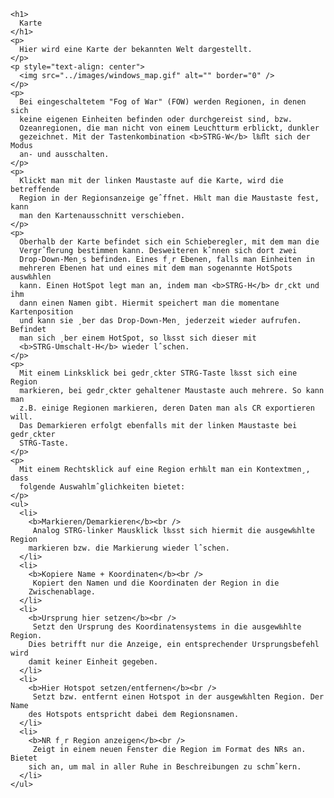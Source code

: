 
    <h1>
      Karte
    </h1>
    <p>
      Hier wird eine Karte der bekannten Welt dargestellt.
    </p>
    <p style="text-align: center">
      <img src="../images/windows_map.gif" alt="" border="0" />
    </p>
    <p>
      Bei eingeschaltetem "Fog of War" (FOW) werden Regionen, in denen sich
      keine eigenen Einheiten befinden oder durchgereist sind, bzw.
      Ozeanregionen, die man nicht von einem Leuchtturm erblickt, dunkler
      gezeichnet. Mit der Tastenkombination <b>STRG-W</b> l‰ﬂt sich der Modus
      an- und ausschalten.
    </p>
    <p>
      Klickt man mit der linken Maustaste auf die Karte, wird die betreffende
      Region in der Regionsanzeige geˆffnet. H‰lt man die Maustaste fest, kann
      man den Kartenausschnitt verschieben.
    </p>
    <p>
      Oberhalb der Karte befindet sich ein Schieberegler, mit dem man die
      Vergrˆﬂerung bestimmen kann. Desweiteren kˆnnen sich dort zwei
      Drop-Down-Men¸s befinden. Eines f¸r Ebenen, falls man Einheiten in
      mehreren Ebenen hat und eines mit dem man sogenannte HotSpots ausw‰hlen
      kann. Einen HotSpot legt man an, indem man <b>STRG-H</b> dr¸ckt und ihm
      dann einen Namen gibt. Hiermit speichert man die momentane Kartenposition
      und kann sie ¸ber das Drop-Down-Men¸ jederzeit wieder aufrufen. Befindet
      man sich ¸ber einem HotSpot, so l‰sst sich dieser mit
      <b>STRG-Umschalt-H</b> wieder lˆschen.
    </p>
    <p>
      Mit einem Linksklick bei gedr¸ckter STRG-Taste l‰sst sich eine Region
      markieren, bei gedr¸ckter gehaltener Maustaste auch mehrere. So kann man
      z.B. einige Regionen markieren, deren Daten man als CR exportieren will.
      Das Demarkieren erfolgt ebenfalls mit der linken Maustaste bei gedr¸ckter
      STRG-Taste.
    </p>
    <p>
      Mit einem Rechtsklick auf eine Region erh‰lt man ein Kontextmen¸, dass
      folgende Auswahlmˆglichkeiten bietet:
    </p>
    <ul>
      <li>
        <b>Markieren/Demarkieren</b><br />
         Analog STRG-linker Mausklick l‰sst sich hiermit die ausgew‰hlte Region
        markieren bzw. die Markierung wieder lˆschen.
      </li>
      <li>
        <b>Kopiere Name + Koordinaten</b><br />
         Kopiert den Namen und die Koordinaten der Region in die
        Zwischenablage.
      </li>
      <li>
        <b>Ursprung hier setzen</b><br />
         Setzt den Ursprung des Koordinatensystems in die ausgew‰hlte Region.
        Dies betrifft nur die Anzeige, ein entsprechender Ursprungsbefehl wird
        damit keiner Einheit gegeben.
      </li>
      <li>
        <b>Hier Hotspot setzen/entfernen</b><br />
         Setzt bzw. entfernt einen Hotspot in der ausgew‰hlten Region. Der Name
        des Hotspots entspricht dabei dem Regionsnamen.
      </li>
      <li>
        <b>NR f¸r Region anzeigen</b><br />
         Zeigt in einem neuen Fenster die Region im Format des NRs an. Bietet
        sich an, um mal in aller Ruhe in Beschreibungen zu schmˆkern.
      </li>
    </ul>

